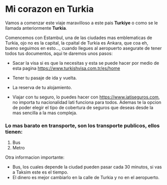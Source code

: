 # **Mi corazon en Turkia**



Vamos a comenzar este viaje maravilloso a este pais **Turkiye** o como se le llamada anteriormente **Turkia**.


Comencemos con Estambul, una de las ciudades mas emblematicas de Turkia, ojo no es la capital, la cpaital de Turkia es Ankara, que coa eh, bueno seguimos en esto..., cuando llegues al aeropuerto asegurate de tener todos tus documentos, aqui te daremos unos pasos:

- Sacar la visa si es que la necesitas y esta se puede hacer por medio de esta pagina https://www.turkishvisa.com.tr/es/home

- Tener tu pasaje de ida y vuelta. 

- La reserva de tu alojamiento.

- Viajar con tu seguro, lo puedes hacer con https://www.iatiseguros.com, no importa tu nacionalidad Iati funciona para todos. Ademas te la opcion de poder elegir el tipo de cobertura de seguros que deseas desde la mas sencilla a la mas compleja. 

### Lo mas barato en transporte, son los transporte publicos, ellos tienen:  

1. Bus
2. Metro

Otra informacion importante: 

- Bus, los cuales depende la ciudad pueden pasar cada 30 minutos, si vas a Taksim este es el tiempo.
- El dinero es mejor cambiarlo en la calle de Turkia y no en el aeropuerto. 
